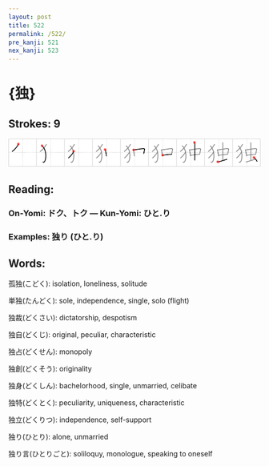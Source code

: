 ```yaml
---
layout: post
title: 522
permalink: /522/
pre_kanji: 521
nex_kanji: 523
---
```


# {独}

## Strokes: 9

<div class="stroke"><img src="../images/E78BAC.png" /></div>

## Reading:

### On-Yomi: ドク、トク &mdash; Kun-Yomi: ひと.り

### Examples: 独り (ひと.り)

## Words:

孤独(こどく): isolation, loneliness, solitude

単独(たんどく): sole, independence, single, solo (flight)

独裁(どくさい): dictatorship, despotism

独自(どくじ): original, peculiar, characteristic

独占(どくせん): monopoly

独創(どくそう): originality

独身(どくしん): bachelorhood, single, unmarried, celibate

独特(どくとく): peculiarity, uniqueness, characteristic

独立(どくりつ): independence, self-support

独り(ひとり): alone, unmarried

独り言(ひとりごと): soliloquy, monologue, speaking to oneself
